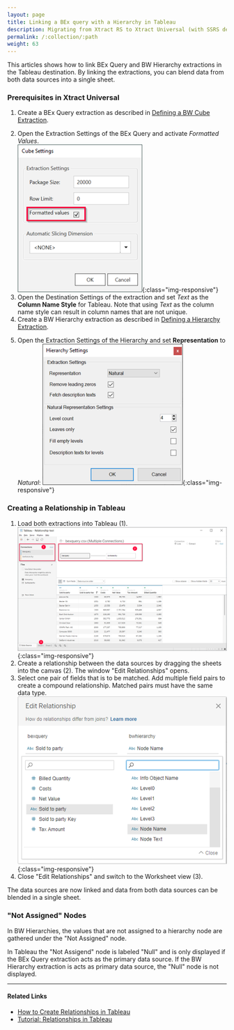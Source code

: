 ```yaml
---
layout: page
title: Linking a BEx query with a Hierarchy in Tableau
description: Migrating from Xtract RS to Xtract Universal (with SSRS destination)
permalink: /:collection/:path
weight: 63
---
```


This articles shows how to link BEx Query and BW Hierarchy extractions in the Tableau destination.
By linking the extractions, you can blend data from both data sources into a single sheet. 

### Prerequisites in Xtract Universal

1. Create a BEx Query extraction as described in [Defining a BW Cube Extraction](https://help.theobald-software.com/en/xtract-universal/bwcube/bw-cube-extraction-define). 
<!--- ![XU-Tableau-BExQuery](/img/contents/XU-Tableau-BExQuery.png){:class="img-responsive"} -->
2. Open the Extraction Settings of the BEx Query and activate *Formatted Values*.<br>
![XU-Tableau-BExQuery-Settings](/img/contents/XU-Tableau-BExQuery-Settings.png){:class="img-responsive"}
2. Open the Destination Settings of the extraction and set *Text* as the **Column Name Style** for Tableau.
Note that using *Text* as the column name style can result in column names that are not unique.
4. Create a BW Hierarchy extraction as described in [Defining a Hierarchy Extraction](https://help.theobald-software.com/en/xtract-universal/bw-hierarchies/hierarchy-extraction-define). 
<!--- ![XU-Tableau-Hierarchy](/img/contents/XU-Tableau-Hierarchy.png){:class="img-responsive"} -->
5. Open the Extraction Settings of the Hierarchy and set **Representation** to *Natural*:
![XU-Tableau-Hierarchy-Settings](/img/contents/XU-Tableau-Hierarchy-Settings.png){:class="img-responsive"}


### Creating a Relationship in Tableau

1. Load both extractions into Tableau (1).
![Tableau-BExQuery-Datasource](/img/contents/Tableau-BExQuery-Datasource.png){:class="img-responsive"}
2. Create a relationship between the data sources by dragging the sheets into the canvas (2). The window "Edit Relationships" opens.
3. Select one pair of fields that is to be matched. Add multiple field pairs to create a compound relationship. Matched pairs must have the same data type. 
![Tableau-Edit-Relationships](/img/contents/Tableau-Edit-Relationships.png){:class="img-responsive"}
4. Close "Edit Relationships" and switch to the Worksheet view (3).

The data sources are now linked and data from both data sources can be blended in a single sheet. 
<!--- ![Tableau-Linked-Data-Sources](/img/contents/Tableau-Linked-Data-Sources.png){:class="img-responsive"}-->

### "Not Assigned" Nodes

In BW Hierarchies, the values that are not assigned to a hierarchy node are gathered under the "Not Assigned" node.

In Tableau the "Not Assigend" node is labeled "Null" and is only displayed if the BEx Query extraction acts as the primary data source. 
If the BW Hierarchy extraction is acts as primary data source, the "Null" node is not displayed.
<!---![Tableau_Relationship_with_Null_Node](/img/contents/Tableau_Relationship_with_Null_Node.png){:class="img-responsive"} -->
<!---![Tableau_Relationship_without_Null_Node](/img/contents/Tableau_Relationship_without_Null_Node.png){:class="img-responsive"} -->

*****
#### Related Links
- [How to Create Relationships in Tableau](https://help.tableau.com/current/pro/desktop/en-us/relate_tables.htm#create-a-relationship)
- [Tutorial: Relationships in Tableau](https://www.tableau.com/learn/tutorials/on-demand/relationships)
